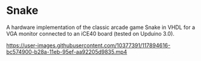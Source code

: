 # Snake

A hardware implementation of the classic arcade game Snake in VHDL for a VGA monitor connected to an iCE40 board (tested on Upduino 3.0).

https://user-images.githubusercontent.com/10377391/117894616-bc574900-b28a-11eb-95ef-aa92205d9835.mp4


